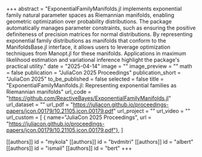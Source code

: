 +++
abstract = "ExponentialFamilyManifolds.jl implements exponential family natural parameter spaces as Riemannian manifolds, enabling geometric optimization over probability distributions. The package automatically manages parameter constraints, such as ensuring the positive definiteness of precision matrices for normal distributions. By representing exponential family distributions as manifolds that conform to the ManifoldsBase.jl interface, it allows users to leverage optimization techniques from Manopt.jl for these manifolds. Applications in maximum likelihood estimation and variational inference highlight the package's practical utility."
date = "2025-04-14"
image = ""
image_preview = ""
math = false
publication = "JuliaCon 2025 Proceedings"
publication_short = "JuliaCon 2025"
to_be_published = false
selected = false
title = "ExponentialFamilyManifolds.jl: Representing exponential families as Riemannian manifolds"
url_code = "https://github.com/ReactiveBayes/ExponentialFamilyManifolds.jl"
url_dataset = ""
url_pdf = "https://juliacon.github.io/proceedings-papers/jcon.00179/10.21105.jcon.00179.pdf"
url_project = ""
url_video = ""
url_custom = [
    { name="JuliaCon 2025 Proceedings", url = "https://juliacon.github.io/proceedings-papers/jcon.00179/10.21105.jcon.00179.pdf"},
]

[[authors]]
    id = "mykola"
[[authors]]
    id = "bvdmitri"
[[authors]]
    id = "albert"
[[authors]]
    id = "ismail"
[[authors]]
    id = "bert"
+++
